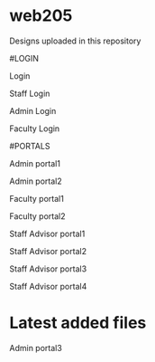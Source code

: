 # web205
Designs uploaded in this repository

#LOGIN

Login

Staff Login

Admin Login

Faculty Login

#PORTALS

Admin portal1

Admin portal2

Faculty portal1

Faculty portal2

Staff Advisor portal1

Staff Advisor portal2

Staff Advisor portal3

Staff Advisor portal4

# Latest added files


Admin portal3




